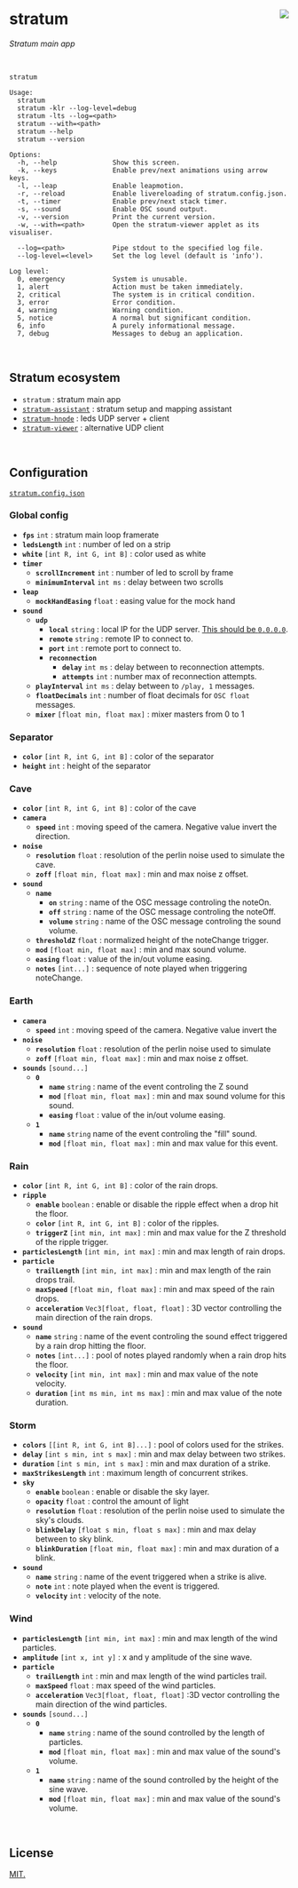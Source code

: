 # stratum [<img src="https://github.com/chevalvert.png?size=100" align="right">](http://chevalvert.fr/)

*Stratum main app*

<br>

```
stratum

Usage:
  stratum
  stratum -klr --log-level=debug
  stratum -lts --log=<path>
  stratum --with=<path>
  stratum --help
  stratum --version

Options:
  -h, --help              Show this screen.
  -k, --keys              Enable prev/next animations using arrow keys.
  -l, --leap              Enable leapmotion.
  -r, --reload            Enable livereloading of stratum.config.json.
  -t, --timer             Enable prev/next stack timer.
  -s, --sound             Enable OSC sound output.
  -v, --version           Print the current version.
  -w, --with=<path>       Open the stratum-viewer applet as its visualiser.
  
  --log=<path>            Pipe stdout to the specified log file.
  --log-level=<level>     Set the log level (default is 'info').
  
Log level:
  0, emergency            System is unusable.
  1, alert                Action must be taken immediately.
  2, critical             The system is in critical condition.
  3, error                Error condition.
  4, warning              Warning condition.
  5, notice               A normal but significant condition.
  6, info                 A purely informational message.
  7, debug                Messages to debug an application.
```

<br>

## Stratum ecosystem
- `stratum` : stratum main app
- [`stratum-assistant`](https://github.com/chevalvert/stratum-assistant) : stratum setup and mapping assistant
- [`stratum-hnode`](https://github.com/Hemisphere-Project/STRATUM) : leds UDP server + client
- [`stratum-viewer`](https://github.com/chevalvert/stratum-viewer) : alternative UDP client

<br>

## Configuration 
[`stratum.config.json`](stratum.config.json)

### Global config
- **`fps`** `int` : stratum main loop framerate
- **`ledsLength`** `int` : number of led on a strip
- **`white`** `[int R, int G, int B]` : color used as white
- **`timer`** 
  - **`scrollIncrement`** `int` : number of led to scroll by frame
  - **`minimumInterval`** `int ms` : delay between two scrolls
- **`leap`** 
  - **`mockHandEasing`** `float` : easing value for the mock hand
- **`sound`** 
  - **`udp`** 
    - **`local`** `string` : local IP for the UDP server. [This should be `0.0.0.0`](https://github.com/colinbdclark/osc.js/issues/83#issuecomment-290567155).
    - **`remote`** `string` : remote IP to connect to.
    - **`port`** `int` : remote port to connect to.
    - **`reconnection`**
      - **`delay`** `int ms` : delay between to reconnection attempts.
      - **`attempts`** `int` : number max of reconnection attempts.
  - **`playInterval`** `int ms` : delay between to `/play, 1` messages.
  - **`floatDecimals`** `int` : number of float decimals for `OSC float` messages.
  - **`mixer`** `[float min, float max]` : mixer masters from 0 to 1

### Separator
- **`color`** `[int R, int G, int B]` : color of the separator
- **`height`** `int` : height of the separator

### Cave
- **`color`** `[int R, int G, int B]` : color of the cave
- **`camera`** 
  - **`speed`** `int` : moving speed of the camera. Negative value invert the direction.
- **`noise`** 
  - **`resolution`** `float` : resolution of the perlin noise used to simulate the cave.
  - **`zoff`** `[float min, float max]` : min and max noise z offset.
- **`sound`** 
  - **`name`**
    - **`on`** `string` : name of the OSC message controling the noteOn.
    - **`off`** `string` : name of the OSC message controling the noteOff.
    - **`volume`** `string` : name of the OSC message controling the sound volume.
  - **`thresholdZ`** `float` : normalized height of the noteChange trigger.
  - **`mod`** `[float min, float max]` : min and max sound volume.
  - **`easing`** `float` : value of the in/out volume easing.
  - **`notes`** `[int...]` : sequence of note played when triggering noteChange.

### Earth
- **`camera`** 
  - **`speed`** `int` : moving speed of the camera. Negative value invert the 
- **`noise`** 
  - **`resolution`** `float` : resolution of the perlin noise used to simulate 
  - **`zoff`** `[float min, float max]` : min and max noise z offset.
- **`sounds`** `[sound...]`
  - **`0`**
    - **`name`** `string` : name of the event controling the Z sound
    - **`mod`** `[float min, float max]` : min and max sound volume for this sound.
    - **`easing`** `float` : value of the in/out volume easing.
  - **`1`**
    - **`name`** `string` name of the event controling the "fill" sound.
    - **`mod`** `[float min, float max]` : min and max value for this event.

### Rain
- **`color`** `[int R, int G, int B]` : color of the rain drops.
- **`ripple`** 
  - **`enable`** `boolean` : enable or disable the ripple effect when a drop hit the floor.
  - **`color`** `[int R, int G, int B]` : color of the ripples.
  - **`triggerZ`** `[int min, int max]` : min and max value for the Z threshold of the ripple trigger.
- **`particlesLength`** `[int min, int max]` : min and max length of rain drops.
- **`particle`**
  - **`trailLength`** `[int min, int max]` : min and max length of the rain drops trail.
  - **`maxSpeed`** `[float min, float max]` : min and max speed of the rain drops.
  - **`acceleration`** `Vec3[float, float, float]` : 3D vector controlling the main direction of the rain drops.
- **`sound`**
  - **`name`** `string` : name of the event controling the sound effect triggered by a rain drop hitting the floor.
  - **`notes`** `[int...]` : pool of notes played randomly when a rain drop hits the floor.
  - **`velocity`** `[int min, int max]` : min and max value of the note velocity.
  - **`duration`** `[int ms min, int ms max]` : min and max value of the note duration.

### Storm
- **`colors`** `[[int R, int G, int B]...]` : pool of colors used for the strikes.
- **`delay`** `[int s min, int s max]` : min and max delay between two strikes.
- **`duration`** `[int s min, int s max]` : min and max duration of a strike.
- **`maxStrikesLength`** `int` : maximum length of concurrent strikes.
- **`sky`**
  - **`enable`** `boolean` : enable or disable the sky layer.
  - **`opacity`** `float` : control the amount of light
  - **`resolution`** `float` : resolution of the perlin noise used to simulate the sky's clouds.
  - **`blinkDelay`** `[float s min, float s max]` : min and max delay between to sky blink.
  - **`blinkDuration`** `[float min, float max]` : min and max duration of a blink.
- **`sound`**
  - **`name`** `string` : name of the event triggered when a strike is alive.
  - **`note`** `int` : note played when the event is triggered.
  - **`velocity`** `int` : velocity of the note.

### Wind
- **`particlesLength`** `[int min, int max]` : min and max length of the wind particles.
- **`amplitude`** `[int x, int y]` : x and y amplitude of the sine wave.
- **`particle`**
  - **`trailLength`** `int` : min and max length of the wind particles trail.
  - **`maxSpeed`** `float` : max speed of the wind particles.
  - **`acceleration`** `Vec3[float, float, float]` :3D vector controlling the main direction of the wind particles.
- **`sounds`** `[sound...]`
  - **`0`**
    - **`name`** `string` : name of the sound controlled by the length of particles.
    - **`mod`** `[float min, float max]` : min and max value of the sound's volume.
  - **`1`**
    - **`name`** `string` : name of the sound controlled by the height of the sine wave.
    - **`mod`** `[float min, float max]` : min and max value of the sound's volume.

<br>

## License
[MIT.](https://tldrlegal.com/license/mit-license)
